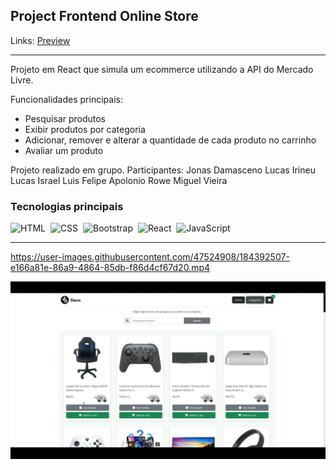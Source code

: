 ## Project Frontend Online Store

Links: <a href="https://guyddogl.github.io/trybe-project-frontend-online-store/">Preview</a>
<hr/>

Projeto em React que simula um ecommerce utilizando a API do Mercado Livre.

Funcionalidades principais:
- Pesquisar produtos
- Exibir produtos por categoria
- Adicionar, remover e alterar a quantidade de cada produto no carrinho
- Avaliar um produto

Projeto realizado em grupo. Participantes:
Jonas Damasceno
Lucas Irineu
Lucas Israel
Luis Felipe Apolonio Rowe
Miguel Vieira

### Tecnologias principais
![HTML](https://img.shields.io/badge/-HTML-1b374b?style=for-the-badge&logo=HTML5)&nbsp;
![CSS](https://img.shields.io/badge/-CSS-1b374b?style=for-the-badge&logo=CSS3&logoColor=1572B6)&nbsp;
![Bootstrap](https://img.shields.io/badge/-Bootstrap-1b374b?style=for-the-badge&logo=Bootstrap)&nbsp;
![React](https://img.shields.io/badge/-React-1b374b?style=for-the-badge&logo=React)&nbsp;
![JavaScript](https://img.shields.io/badge/-JavaScript-1b374b?style=for-the-badge&logo=javascript)&nbsp;
<hr/>

https://user-images.githubusercontent.com/47524908/184392507-e166a81e-86a9-4864-85db-f86d4cf67d20.mp4

<img src="https://raw.githubusercontent.com/guyddogl/trybe-project-frontend-online-store/main/public/Frontend%20Online%20Store.mp4_snapshot_00.17.197.jpg" alt="Imagem Preview" />

